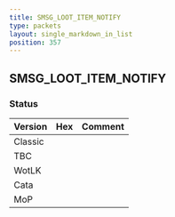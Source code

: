 ```yaml
---
title: SMSG_LOOT_ITEM_NOTIFY
type: packets
layout: single_markdown_in_list
position: 357
---
```


## SMSG_LOOT_ITEM_NOTIFY

### Status

Version    | Hex        | Comment
---------- | ---------- | ---------- 
Classic    |            |
TBC        |            |
WotLK      |            |
Cata       |            |
MoP        |            |